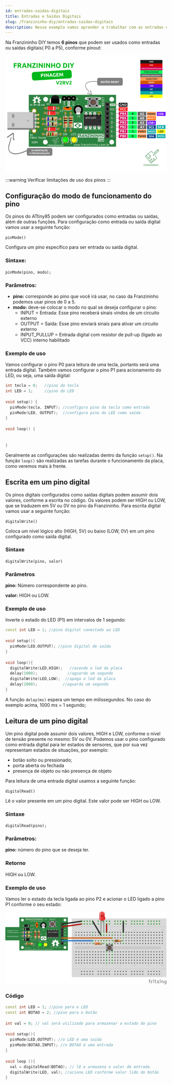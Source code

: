 ```yaml
---
id: entradas-saidas-digitais
title: Entradas e Saídas Digitais
slug: /franzininho-diy/entradas-saidas-digitais
description: Nesse exemplo vamos aprender a trabalhar com as entradas e saídas digitais na Franzininho DIY
---
```


Na Franzininho DIY temos **6 pinos** que podem ser usados como entradas ou saídas digitais\( P0 a P5\), conforme pinout:

![Pinagem Franzininho DIY](img/entradas-saidas-digitais/pinagem-V2.png)

:::warning
Verificar limitações de uso dos pinos
:::

## Configuração do modo de funcionamento do pino

Os pinos do ATtiny85 podem ser configurados como entradas ou saídas, além de outras funções. Para configuração como entrada ou saída digital vamos usar a seguinte função:

`pinMode()`

Configura um pino específico para ser entrada ou saída digital.

### Sintaxe:

`pinMode(pino, modo);`

### Parâmetros:

- **pino:** corresponde ao pino que você irá usar, no caso da Franzininho podemos usar pinos de 0 a 5.
- **modo:** deve-se colocar o modo no qual se deseja configurar o pino:
    * INPUT  =  Entrada: Esse pino receberá sinais vindos de um circuito externo
    * OUTPUT = Saída: Esse pino enviará sinais para ativar um circuito externo
    * INPUT\_PULLUP = Entrada digital com resistor de pull-up \(ligado ao VCC\) interno habilitado

### Exemplo de uso

Vamos configurar o pino P0 para leitura de uma tecla, portanto será uma entrada digital. Também vamos configurar o pino P1 para acionamento do LED, ou seja, uma saída digital:

```cpp
int tecla = 0;   //pino da tecla
int LED = 1;     //pino do LED

void setup() {
  pinMode(tecla, INPUT); //configura pino da tecla como entrada
  pinMode(LED, OUTPUT);  //configura pino do LED como saída
}

void loop() {


}
```

Geralmente as configurações são realizadas dentro da função `setup()`. Na função `loop()` são realizadas as tarefas durante o funcionamento da placa, como veremos mais à frente.

## Escrita em um pino digital

Os pinos digitais configurados como saídas digitais podem assumir dois valores, conforme a escrita no código. Os valores podem ser HIGH ou LOW, que se traduzem em 5V ou 0V no pino da Franzininho. Para escrita digital vamos usar a seguinte função:

`digitalWrite()`

Coloca um nível lógico alto \(HIGH, 5V\) ou baixo \(LOW, 0V\) em um pino configurado como saída digital.

### Sintaxe

`digitalWrite(pino, valor)`

### Parâmetros

**pino:** Número correspondente ao pino.

**valor:** HIGH ou LOW.

### Exemplo de uso

Inverte o estado do LED \(P1\) em intervalos de 1 segundo:

```cpp
const int LED = 1; //pino digital conectado ao LED

void setup(){
  pinMode(LED,OUTPUT); //pino digital de saída
}

void loop(){
  digitalWrite(LED,HIGH);   //acende o led da placa
  delay(1000);             //aguarda um segundo
  digitalWrite(LED,LOW);  //apaga o led da placa
  delay(1000);           //aguarda um segundo
}
```

A função `delay(ms)` espera um tempo em milissegundos. No caso do exemplo acima, 1000 ms = 1 segundo;

## Leitura de um pino digital

Um pino digital pode assumir dois valores, HIGH e LOW, conforme o nível de tensão presente no mesmo: 5V ou 0V. Podemos usar o pino configurado como entrada digital para ler estados de sensores, que por sua vez representam estados de situações, por exemplo:

* botão solto ou pressionado;
* porta aberta ou fechada
* presença de objeto ou não presença de objeto

Para leitura de uma entrada digital usamos a seguinte função:

`digitalRead()`

Lê o valor presente em um pino digital. Este valor pode ser HIGH ou LOW.

### Sintaxe

`digitalRead(pino);`

### Parâmetros:

**pino:** número do pino que se deseja ler.

### Retorno

HIGH ou LOW.

### Exemplo de uso
Vamos ler o estado da tecla ligada ao pino P2 e acionar o LED ligado a pino P1 conforme o seu estado:

![Circuito](img/entradas-saidas-digitais/circuito.png)

### Código

```cpp
const int LED = 1; //pino para o LED
const int BOTAO = 2; //pino para o botão

int val = 0; // val será utilizado para armazenar o estado do pino

void setup(){
  pinMode(LED,OUTPUT); //o LED é uma saída
  pinMode(BOTAO,INPUT); //o BOTAO é uma entrada
}

void loop (){
  val = digitalRead(BOTAO); // lê e armazena o valor de entrada
  digitalWrite(LED, val); //aciona LED conforme valor lido do botão
}
```